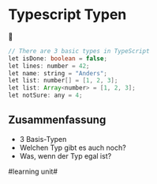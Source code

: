 # Typescript Typen
🦆

```java
// There are 3 basic types in TypeScript
let isDone: boolean = false;
let lines: number = 42;
let name: string = "Anders";
let list: number[] = [1, 2, 3];
let list: Array<number> = [1, 2, 3];
let notSure: any = 4;
```

## Zusammenfassung
- 3 Basis-Typen
- Welchen Typ gibt es auch noch?
- Was, wenn der Typ egal ist?

#learning unit#